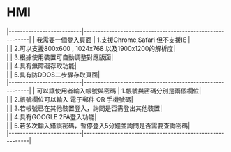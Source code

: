 # HMI

|--------------------------|----------------------------------------------------------|
| 我需要一個登入頁面         | 1.支援Chrome,Safari 但不支援IE                            |                            
|                          | 2.可以支援800x600 , 1024x768 以及1900x1200的解析度|  
|                          | 3.根據使用裝置可自動調整對應版面|  
|                          | 4.具有無障礙存取功能|  
|                          | 5.具有防DDOS二步驟存取頁面|  
|--------------------------|----------------------------------------------------------|
| 可以讓使用者輸入帳號與密碼 | 1.帳號與密碼分別是兩個欄位|  
|                          | 2.帳號欄位可以輸入 電子郵件 OR 手機號碼|  
|                          | 3.若帳號已在其他裝置登入，詢問是否需登出其他裝置|  
|                          | 4.具有GOOGLE 2FA登入功能|  
|                          | 5.若多次輸入錯誤密碼，暫停登入5分鐘並詢問是否需要查詢密碼|  
|--------------------------|----------------------------------------------------------|
